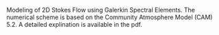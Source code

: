 Modeling of 2D Stokes Flow using Galerkin Spectral Elements. The numerical scheme is based on the Community Atmosphere Model (CAM) 5.2. A 
detailed explination is available in the pdf. 
